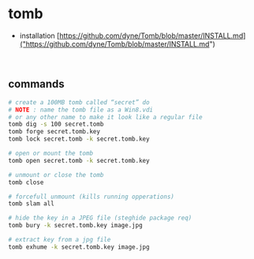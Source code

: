 # tomb

- installation [https://github.com/dyne/Tomb/blob/master/INSTALL.md]("https://github.com/dyne/Tomb/blob/master/INSTALL.md")

<br>

## commands
```bash
# create a 100MB tomb called “secret” do
# NOTE : name the tomb file as a Win8.vdi 
# or any other name to make it look like a regular file
tomb dig -s 100 secret.tomb
tomb forge secret.tomb.key
tomb lock secret.tomb -k secret.tomb.key

# open or mount the tomb
tomb open secret.tomb -k secret.tomb.key

# unmount or close the tomb
tomb close

# forcefull unmount (kills running opperations)
tomb slam all

# hide the key in a JPEG file (steghide package req)
tomb bury -k secret.tomb.key image.jpg

# extract key from a jpg file
tomb exhume -k secret.tomb.key image.jpg

```

<br>


